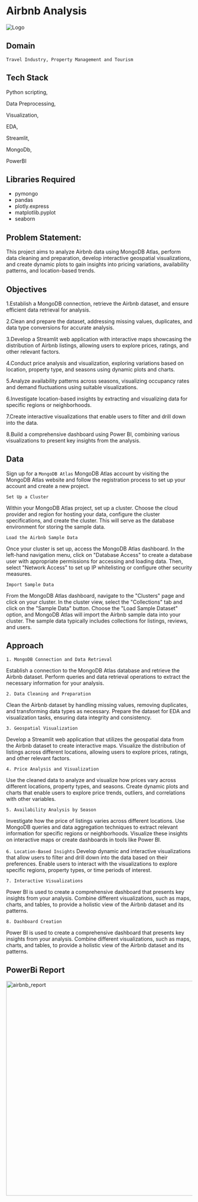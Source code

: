 
# Airbnb Analysis



![Logo](https://www.digital.ink/wp-content/uploads/airbnb_logo_detail.jpg)



## Domain



```http
Travel Industry, Property Management and Tourism 
```




## Tech Stack



 Python scripting, 

Data Preprocessing,

 Visualization,


EDA, 

Streamlit, 

MongoDb, 

PowerBI 

## Libraries Required

- pymongo
- pandas
- plotly.express
- matplotlib.pyplot
- seaborn

## Problem Statement:

This project aims to analyze Airbnb data using MongoDB Atlas, perform data cleaning and preparation, develop interactive geospatial visualizations, and create dynamic plots to gain insights into pricing variations, availability patterns, and location-based trends.
## Objectives

1.Establish a MongoDB connection, retrieve the Airbnb dataset, and ensure efficient data retrieval for analysis.

2.Clean and prepare the dataset, addressing missing values, duplicates, and data type conversions for accurate analysis.

3.Develop a Streamlit web application with interactive maps showcasing the distribution of Airbnb listings, allowing users to explore prices, ratings, and other relevant factors.

4.Conduct price analysis and visualization, exploring variations based on location, property type, and seasons using dynamic plots and charts.

5.Analyze availability patterns across seasons, visualizing occupancy rates and demand fluctuations using suitable visualizations.

6.Investigate location-based insights by extracting and visualizing data for specific regions or neighborhoods.

7.Create interactive visualizations that enable users to filter and drill down into the data.

8.Build a comprehensive dashboard using  Power BI, combining various visualizations to present key insights from the analysis.
## Data

Sign up for a `MongoDB Atlas` MongoDB Atlas account by visiting the MongoDB Atlas website and follow the registration process to set up your account and create a new project.


`Set Up a Cluster` 

Within your MongoDB Atlas project, set up a cluster. Choose the cloud provider and region for hosting your data, configure the cluster specifications, and create the cluster. This will serve as the database environment for storing the sample data.

`Load the Airbnb Sample Data` 

Once your cluster is set up, access the MongoDB Atlas dashboard. In the left-hand navigation menu, click on "Database Access" to create a database user with appropriate permissions for accessing and loading data. Then, select "Network Access" to set up IP whitelisting or configure other security measures.

`Import Sample Data` 

From the MongoDB Atlas dashboard, navigate to the "Clusters" page and click on your cluster. In the cluster view, select the "Collections" tab and click on the "Sample Data" button. Choose the "Load Sample Dataset" option, and MongoDB Atlas will import the Airbnb sample data into your cluster. The sample data typically includes collections for listings, reviews, and users.



## Approach


`1. MongoDB Connection and Data Retrieval`

Establish a connection to the MongoDB Atlas database and retrieve the Airbnb dataset. Perform queries and data retrieval operations to extract the necessary information for your analysis.


`2. Data Cleaning and Preparation`

Clean the Airbnb dataset by handling missing values, removing duplicates, and transforming data types as necessary. Prepare the dataset for EDA and visualization tasks, ensuring data integrity and consistency.


`3. Geospatial Visualization`

Develop a Streamlit web application that utilizes the geospatial data from the Airbnb dataset to create interactive maps. Visualize the distribution of listings across different locations, allowing users to explore prices, ratings, and other relevant factors.

`4. Price Analysis and Visualization`

Use the cleaned data to analyze and visualize how prices vary across different locations, property types, and seasons. Create dynamic plots and charts that enable users to explore price trends, outliers, and correlations with other variables.



`5. Availability Analysis by Season`

Investigate how the price of listings varies across different locations. Use MongoDB queries and data aggregation techniques to extract relevant information for specific regions or neighborhoods. Visualize these insights on interactive maps or create dashboards in tools like  Power BI.


`6. Location-Based Insights`
Develop dynamic and interactive visualizations that allow users to filter and drill down into the data based on their preferences. Enable users to interact with the visualizations to explore specific regions, property types, or time periods of interest.


`7. Interactive Visualizations`

 Power BI is used to create a comprehensive dashboard that presents key insights from your analysis. Combine different visualizations, such as maps, charts, and tables, to provide a holistic view of the Airbnb dataset and its patterns.


`8. Dashboard Creation`

 Power BI is used to create a comprehensive dashboard that presents key insights from your analysis. Combine different visualizations, such as maps, charts, and tables, to provide a holistic view of the Airbnb dataset and its patterns.

## PowerBi Report

<img width="580" alt="airbnb_report" src="https://github.com/Janani-m06/Airbnb/assets/156600141/759cc284-ff15-4bec-bc66-738c83dc03dd">





